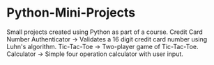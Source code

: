 # Python-Mini-Projects
Small projects created using Python as part of a course. Credit Card Number Authenticator -> Validates a 16 digit credit card number using Luhn's algorithm. Tic-Tac-Toe -> Two-player game of Tic-Tac-Toe. Calculator -> Simple four operation calculator with user input.
